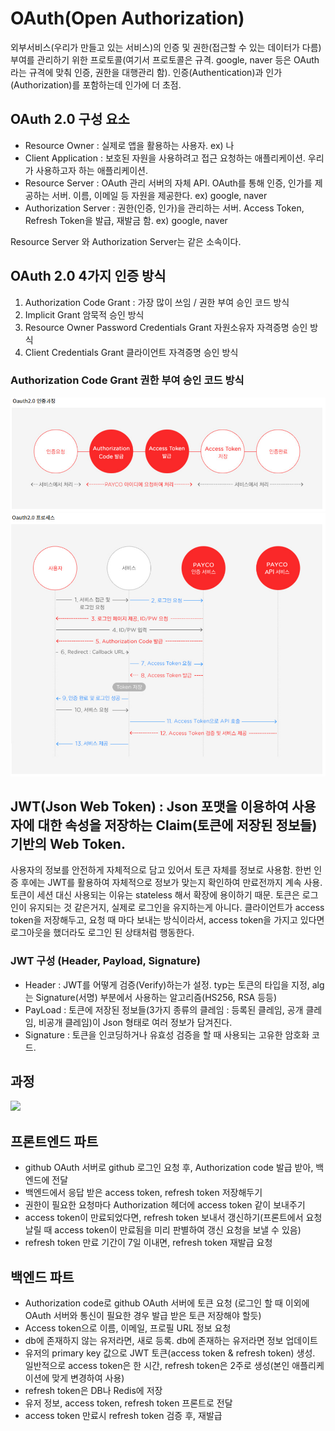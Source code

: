 # OAuth(Open Authorization)

외부서비스(우리가 만들고 있는 서비스)의 인증 및 권한(접근할 수 있는 데이터가 다름)부여를 관리하기 위한 프로토콜(여기서 프로토콜은 규격. google, naver 등은 OAuth라는 규격에 맞춰 인증, 권한을 대행관리 함). 인증(Authentication)과 인가(Authorization)를 포함하는데 인가에 더 초점.

## OAuth 2.0 구성 요소
- Resource Owner : 실제로 앱을 활용하는 사용자. ex) 나
- Client Application : 보호된 자원을 사용하려고 접근 요청하는 애플리케이션. 우리가 사용하고자 하는 애플리케이션.
- Resource Server : OAuth 관리 서버의 자체 API. OAuth를 통해 인증, 인가를 제공하는 서버. 이름, 이메일 등 자원을 제공한다. ex) google, naver
- Authorization Server : 권한(인증, 인가)을 관리하는 서버. Access Token, Refresh Token을 발급, 재발금 함. ex) google, naver

Resource Server 와 Authorization Server는 같은 소속이다.

## OAuth 2.0 4가지 인증 방식
1) Authorization Code Grant : 가장 많이 쓰임 / 권한 부여 승인 코드 방식
2) Implicit Grant 암묵적 승인 방식
3) Resource Owner Password Credentials Grant 자원소유자 자격증명 승인 방식
4) Client Credentials Grant 클라이언트 자격증명 승인 방식

### Authorization Code Grant 권한 부여 승인 코드 방식
<img src='https://github.com/SangHyunGil/Blog/blob/master/img/oauth2jwt/2.PNG?raw=true' />
<img src='https://github.com/SangHyunGil/Blog/blob/master/img/oauth2jwt/3.PNG?raw=true' />

## JWT(Json Web Token) : Json 포맷을 이용하여 사용자에 대한 속성을 저장하는 Claim(토큰에 저장된 정보들) 기반의 Web Token.
사용자의 정보를 안전하게 자체적으로 담고 있어서 토큰 자체를 정보로 사용함. 한번 인증 후에는 JWT를 활용하여 자체적으로 정보가 맞는지 확인하여 만료전까지 계속 사용.
토큰이 세션 대신 사용되는 이유는 stateless 해서 확장에 용이하기 때문. 토큰은 로그인이 유지되는 것 같은거지, 실제로 로그인을 유지하는게 아니다. 클라이언트가 access token을 저장해두고, 요청 때 마다 보내는 방식이라서, access token을 가지고 있다면 로그아웃을 했더라도 로그인 된 상태처럼 행동한다.

### JWT 구성 (Header, Payload, Signature)
- Header : JWT를 어떻게 검증(Verify)하는가 설정. typ는 토큰의 타입을 지정, alg는 Signature(서명) 부분에서 사용하는 알고리즘(HS256, RSA 등등)
- PayLoad : 토큰에 저장된 정보들(3가지 종류의 클레임 : 등록된 클레임, 공개 클레임, 비공개 클레임)이 Json 형태로 여러 정보가 담겨진다.
- Signature : 토큰을 인코딩하거나 유효성 검증을 할 때 사용되는 고유한 암호화 코드.

## 과정
<img src='https://velog.velcdn.com/images%2Fmax9106%2Fpost%2F5620524a-4359-4abd-b90c-07b65359b3ca%2F%E1%84%89%E1%85%B3%E1%84%8F%E1%85%B3%E1%84%85%E1%85%B5%E1%86%AB%E1%84%89%E1%85%A3%E1%86%BA%202021-07-12%20%E1%84%8B%E1%85%A9%E1%84%8C%E1%85%A5%E1%86%AB%204.16.43.png' />

## 프론트엔드 파트
- github OAuth 서버로 github 로그인 요청 후, Authorization code 발급 받아, 백엔드에 전달
- 백엔드에서 응답 받은 access token, refresh token 저장해두기
- 권한이 필요한 요청마다 Authorization 헤더에 access token 같이 보내주기
- access token이 만료되었다면, refresh token 보내서 갱신하기(프론트에서 요청 날릴 때 access token이 만료됨을 미리 판별하여 갱신 요청을 보낼 수 있음)
- refresh token 만료 기간이 7일 이내면, refresh token 재발급 요청

## 백엔드 파트
- Authorization code로 github OAuth 서버에 토큰 요청
(로그인 할 때 이외에 OAuth 서버와 통신이 필요한 경우 발급 받은 토큰 저장해야 할듯)
- Access token으로 이름, 이메일, 프로필 URL 정보 요청
- db에 존재하지 않는 유저라면, 새로 등록. db에 존재하는 유저라면 정보 업데이트
- 유저의 primary key 값으로 JWT 토큰(access token & refresh token) 생성. 일반적으로 access token은 한 시간, refresh token은 2주로 생성(본인 애플리케이션에 맞게 변경하여 사용)
- refresh token은 DB나 Redis에 저장
- 유저 정보, access token, refresh token 프론트로 전달
- access token 만료시 refresh token 검증 후, 재발급
